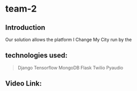 # team-2

## Introduction

Our solution allows the platform I Change My City run by the 

## technologies used: 
> Django
> Tensorflow
> MongoDB
> Flask
> Twilio
> Pyaudio


## Video Link: 
